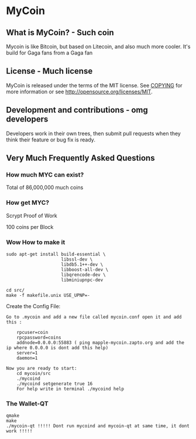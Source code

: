 # MyCoin


## What is MyCoin? - Such coin
Mycoin is like Bitcoin, but based on Litecoin, and also much more cooler.
It's build for Gaga fans from a Gaga fan


## License - Much license
MyCoin is released under the terms of the MIT license. See [COPYING](COPYING)
for more information or see http://opensource.org/licenses/MIT.

## Development and contributions - omg developers
Developers work in their own trees, then submit pull requests when they think
their feature or bug fix is ready.

## Very Much Frequently Asked Questions

### How much MYC can exist?
Total of 86,000,000 much coins 

### How get MYC?
Scrypt Proof of Work

100 coins per Block





### Wow How to make it

	sudo apt-get install build-essential \
                         libssl-dev \
                         libdb5.1++-dev \
                         libboost-all-dev \
                         libqrencode-dev \
                         libminiupnpc-dev

	cd src/
	make -f makefile.unix USE_UPNP=-
	
Create the Config File:

	Go to .mycoin and add a new file called mycoin.conf open it and add this :
	
		rpcuser=coin
		rpcpassword=coins
		addnode=0.0.0.0:55883 ( ping mapple-mycoin.zapto.org and add the ip where 0.0.0.0 is dont add this help)
		server=1
		daemon=1
		
	Now you are ready to start:
		cd mycoin/src
		./mycoind 
		./mycoind setgenerate true 16 
		For help write in terminal ./mycoind help

### The Wallet-QT

	qmake
	make
	./mycoin-qt !!!!! Dont run mycoind and mycoin-qt at same time, it dont work !!!!!

